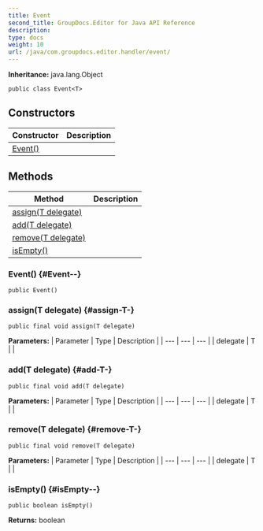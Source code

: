 ```yaml
---
title: Event
second_title: GroupDocs.Editor for Java API Reference
description: 
type: docs
weight: 10
url: /java/com.groupdocs.editor.handler/event/
---
```

**Inheritance:**
java.lang.Object
```
public class Event<T>
```
## Constructors

| Constructor | Description |
| --- | --- |
| [Event()](#Event--) |  |
## Methods

| Method | Description |
| --- | --- |
| [assign(T delegate)](#assign-T-) |  |
| [add(T delegate)](#add-T-) |  |
| [remove(T delegate)](#remove-T-) |  |
| [isEmpty()](#isEmpty--) |  |
### Event() {#Event--}
```
public Event()
```


### assign(T delegate) {#assign-T-}
```
public final void assign(T delegate)
```




**Parameters:**
| Parameter | Type | Description |
| --- | --- | --- |
| delegate | T |  |

### add(T delegate) {#add-T-}
```
public final void add(T delegate)
```




**Parameters:**
| Parameter | Type | Description |
| --- | --- | --- |
| delegate | T |  |

### remove(T delegate) {#remove-T-}
```
public final void remove(T delegate)
```




**Parameters:**
| Parameter | Type | Description |
| --- | --- | --- |
| delegate | T |  |

### isEmpty() {#isEmpty--}
```
public boolean isEmpty()
```




**Returns:**
boolean
